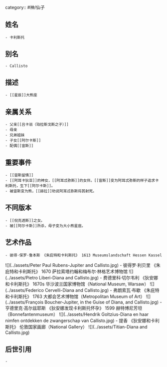 category:: #神/仙子
## 姓名
	- 卡利斯托
## 别名
	- Callisto
## 描述
	- [[星辰]]大熊座
## 亲属关系
	- 父亲[[吕卡翁（珀拉斯戈斯之子）]]
	- 母亲
	- 兄弟姐妹
	- 子女[[阿尔卡斯]]
	- 配偶[[宙斯]]
## 重要事件
	- [[宙斯留情]]
	- [[阿耳卡狄亚]]的神女，[[阿耳忒弥斯]]的女伴。[[宙斯]]变为阿耳忒弥斯的样子追求卡利斯托，生下[[阿尔卡斯]]。
	- 被宙斯变为熊，[[赫拉]]劝说阿耳忒弥斯将其射死。
## 不同版本
	- [[倪克透斯]]之女。
	- 被[[阿尔卡斯]]所杀，母子变为大小熊星座。
## 艺术作品
	- 彼得·保罗·鲁本斯 《朱庇特和卡利斯托》 1613 Museumslandschaft Hessen Kassel
 ![](../assets/Peter Paul Rubens-Jupiter and Callisto.jpg)
	- 彼得罗·利贝里 《朱庇特和卡利斯托》 1670 萨拉索塔约翰和梅布尔·林格艺术博物馆
 ![](../assets/Pietro Liberi-Diana and Callisto.jpg)
	- 费德里科·切尔韦利 《狄安娜和卡利斯托》 1670s 华沙波兰国家博物馆（National Museum, Warsaw）
 ![](../assets/Federico Cervelli-Diana and Callisto.jpg)
	- 弗朗索瓦·布歇 《朱庇特和卡利斯托》 1763 大都会艺术博物馆（Metropolitan Museum of Art）
 ![](../assets/François Boucher-Jupiter, in the Guise of Diana, and Callisto.jpg)
	- 亨德里克·高尔兹耶斯 《狄安娜发现卡利斯托怀孕》 1599 赫特博尼芳坦（Bonnefantenmuseum）
 ![](../assets/Hendrik Goltzius-Diana en haar nimfen ontdekken de zwangerschap van Callisto.jpg)
	- 提香 《狄安娜和卡利斯托》 伦敦国家画廊（National Gallery）
 ![](../assets/Titian-Diana and Callisto.jpg)
## 后世引用
	-
